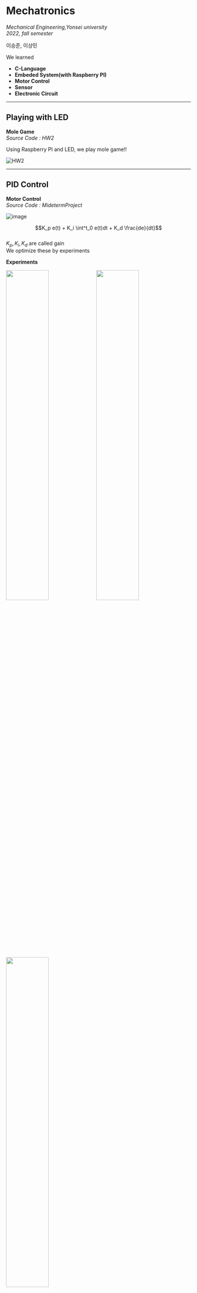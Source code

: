 # Mechatronics  
*Mechanical Engineering,Yonsei university*  
*2022, fall semester*  

  
이승준, 이상민

We learned 
  * **C-Language**
  * **Embeded System(with Raspberry PI)**
  * **Motor Control**
  * **Sensor**
  * **Electronic Circuit**

---
## Playing with LED
**Mole Game**  
*Source Code : HW2*  

Using Raspberry PI and LED, we play mole game!!


![HW2](https://user-images.githubusercontent.com/92682815/197863731-b70df64c-eff7-486b-b27f-7d2252508d52.gif)

---
## PID Control
**Motor Control**  
*Source Code : MidetermProject*  

![image](https://user-images.githubusercontent.com/92682815/197922939-996bd995-cd49-428a-98c9-ff20464ae844.png)

$$K_p e(t) + K_i \int^t_0 e(t)dt + K_d \frac{de}{dt}$$  
$K_p, K_i, K_d$ are called gain  
We optimize these by experiments

**Experiments**  
<div>
<img src = "https://user-images.githubusercontent.com/92682815/197924284-87e98c8e-7530-4073-bff2-c1217f84aa5e.png" width=48%>
<img src = "https://user-images.githubusercontent.com/92682815/197924405-d77c4416-73cd-4be7-972f-13f958f3b9f8.png" width=48%>
<img src = "https://user-images.githubusercontent.com/92682815/197924504-2f296383-6c2f-4438-ae4a-6b2322dbfbef.png" width=48%>
  
</div>

DATA 몇개랑 실험결과 정도 
